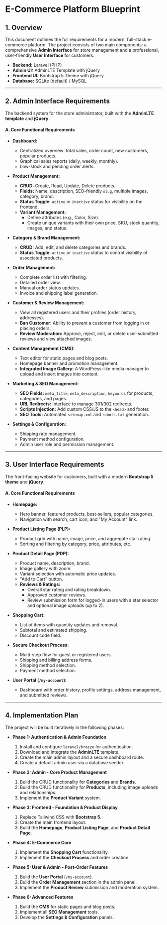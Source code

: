 
# E-Commerce Platform Blueprint

## 1. Overview

This document outlines the full requirements for a modern, full-stack e-commerce platform. The project consists of two main components: a comprehensive **Admin Interface** for store management and a professional, user-friendly **User Interface** for customers.

*   **Backend:** Laravel (PHP)
*   **Admin UI:** AdminLTE Template with jQuery
*   **Frontend UI:** Bootstrap 5 Theme with jQuery
*   **Database:** SQLite (default) / MySQL

---

## 2. Admin Interface Requirements

The backend system for the store administrator, built with the **AdminLTE template** and **jQuery**.

#### A. Core Functional Requirements

*   **Dashboard:**
    *   Centralized overview: total sales, order count, new customers, popular products.
    *   Graphical sales reports (daily, weekly, monthly).
    *   Low-stock and pending order alerts.

*   **Product Management:**
    *   **CRUD:** Create, Read, Update, Delete products.
    *   **Fields:** Name, description, SEO-friendly `slug`, multiple images, category, brand.
    *   **Status Toggle:** `active` or `inactive` status for visibility on the frontend.
    *   **Variant Management:**
        *   Define attributes (e.g., Color, Size).
        *   Create unique variants with their own price, SKU, stock quantity, images, and status.

*   **Category & Brand Management:**
    *   **CRUD:** Add, edit, and delete categories and brands.
    *   **Status Toggle:** `active` or `inactive` status to control visibility of associated products.

*   **Order Management:**
    *   Complete order list with filtering.
    *   Detailed order view.
    *   Manual order status updates.
    *   Invoice and shipping label generation.

*   **Customer & Review Management:**
    *   View all registered users and their profiles (order history, addresses).
    *   **Ban Customer:** Ability to prevent a customer from logging in or placing orders.
    *   **Review Moderation:** Approve, reject, edit, or delete user-submitted reviews and view attached images.

*   **Content Management (CMS):**
    *   Text editor for static pages and blog posts.
    *   Homepage banner and promotion management.
    *   **Integrated Image Gallery:** A WordPress-like media manager to upload and insert images into content.

*   **Marketing & SEO Management:**
    *   **SEO Fields:** `meta_title`, `meta_description`, `keywords` for products, categories, and pages.
    *   **URL Redirects:** Interface to manage 301/302 redirects.
    *   **Scripts Injection:** Add custom CSS/JS to the `<head>` and footer.
    *   **SEO Tools:** Automated `sitemap.xml` and `robots.txt` generation.

*   **Settings & Configuration:**
    *   Shipping rate management.
    *   Payment method configuration.
    *   Admin user role and permission management.

---

## 3. User Interface Requirements

The front-facing website for customers, built with a modern **Bootstrap 5 theme** and **jQuery**.

#### A. Core Functional Requirements

*   **Homepage:**
    *   Hero banner, featured products, best-sellers, popular categories.
    *   Navigation with search, cart icon, and "My Account" link.

*   **Product Listing Page (PLP):**
    *   Product grid with name, image, price, and aggregate star rating.
    *   Sorting and filtering by category, price, attributes, etc.

*   **Product Detail Page (PDP):**
    *   Product name, description, brand.
    *   Image gallery with zoom.
    *   Variant selection with automatic price updates.
    *   "Add to Cart" button.
    *   **Reviews & Ratings:**
        *   Overall star rating and rating breakdown.
        *   Approved customer reviews.
        *   Review submission form for logged-in users with a star selector and optional image uploads (up to 2).

*   **Shopping Cart:**
    *   List of items with quantity updates and removal.
    *   Subtotal and estimated shipping.
    *   Discount code field.

*   **Secure Checkout Process:**
    *   Multi-step flow for guest or registered users.
    *   Shipping and billing address forms.
    *   Shipping method selection.
    *   Payment method selection.

*   **User Portal (`/my-account`):**
    *   Dashboard with order history, profile settings, address management, and submitted reviews.

---

## 4. Implementation Plan

The project will be built iteratively in the following phases:

*   **Phase 1: Authentication & Admin Foundation**
    1.  Install and configure `laravel/breeze` for authentication.
    2.  Download and integrate the **AdminLTE** template.
    3.  Create the main admin layout and a secure dashboard route.
    4.  Create a default admin user via a database seeder.

*   **Phase 2: Admin - Core Product Management**
    1.  Build the CRUD functionality for **Categories** and **Brands**.
    2.  Build the CRUD functionality for **Products**, including image uploads and relationships.
    3.  Implement the **Product Variant** system.

*   **Phase 3: Frontend - Foundation & Product Display**
    1.  Replace Tailwind CSS with **Bootstrap 5**.
    2.  Create the main frontend layout.
    3.  Build the **Homepage**, **Product Listing Page**, and **Product Detail Page**.

*   **Phase 4: E-Commerce Core**
    1.  Implement the **Shopping Cart** functionality.
    2.  Implement the **Checkout Process** and order creation.

*   **Phase 5: User & Admin - Post-Order Features**
    1.  Build the **User Portal** (`/my-account`).
    2.  Build the **Order Management** section in the admin panel.
    3.  Implement the **Product Review** submission and moderation system.

*   **Phase 6: Advanced Features**
    1.  Build the **CMS** for static pages and blog posts.
    2.  Implement all **SEO Management** tools.
    3.  Develop the **Settings & Configuration** panels.
